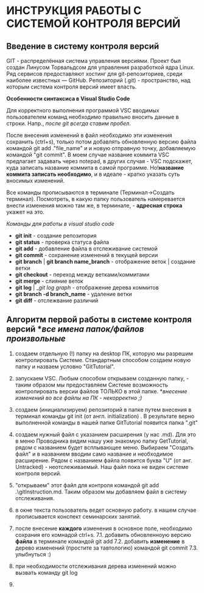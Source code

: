 # ИНСТРУКЦИЯ РАБОТЫ С СИСТЕМОЙ КОНТРОЛЯ ВЕРСИЙ
## Введение в систему контроля версий
GIT - распределённая система управления версиями. Проект был создан Линусом Торвальдсом для управления разработкой ядра Linux. 
Ряд сервисов предоставляют хостинг для git-репозиториев, среди наиболее известных — GitHub.
Репозиторий (.git) - пространство, над которым система контроля версий имеет власть.

__Особенности синтаксиса в Visual Studio Code__

Для корректного выполнения программой VSC вводимых пользователем команд необходимо правильно вносить данные в строки. Напр., *после git всегда ставим пробел*.

После внесения изменений в файл необходимо эти изменения сохранить (ctrl+s), только потом добавлять обновленную версию файла командой git add .\"file_name" и и новую отправную точку, добавляемую командой "git commit". В моем случае название коммита VSC предлагает задавать через notepad, в других случая - VSC подскажет, куда записать название коммита в самой программе. Но!__название коммита записать необходимо__, и в идеале - кратко указать суть вносимых изменений. 

Все команды прописываются в терминале (Терминал->Создать терминал). Посмотреть, в какую папку пользователь намеревается внести изменения можно там же, в терминале, - **адресная строка** укажет на это. 

*Команды для работы в visual studio code*
* __git init__ - создание репозитория
* __git status__ - проверка статуса файла
* __git add__ - добавление файла в отслеживание системой
* __git commit__ - сохранение изменений в текущей версии
* __git branch__ | __git branch name_branch__ - отображение веток | создание ветки 
* __git checkout__ - переход между ветками/коммитами 
* __git merge__ - слияние веток
* __git log__ | __git log graph_ - отображение дерева коммитов 
* __git branch -d branch_name__ - удаление ветки 
* __git diff__ - отслежвание различий

## Алгоритм первой работы в системе контроля версий **все имена папок/файлов произвольные*
1. создаем отдельную (!) папку на desktop ПК, которую мы разрешим контролировать Системе.
 Стандартным способом создаем новую папку и назваем условно "GitTutorial".  
 2. запускаем VSC. Любым способом открываем созданную папку, - таким образом мы предоставляем Системе возможность контролировать версии файлов ТОЛЬКО в этой папке. **внесение изменений во все файлы на ПК - некорректно ;)*

 3. создаем (инициализируем) репозиторий в папке путем внесения в терминал команды git init (от англ. initialization) . В результате верно выполненной команды в нашей папке GitTutorial появится папка ".git"

 4. создаем нужный файл с указанием расширения (у нас .md). Для это в меню Проводника видим нашу уже знакомую папку GetTutorial, рядом с названием будет всплывающее меню. Выбираем "Создать файл" и в названием вводим само название и необходимое расширение. Рядом с названием файла появится буква "U" (от анг. Untracked) - неотслеживаемый. Наш файл пока не виден системе контроля версий. 

5. "открываем" этот файл для контроля командой git add .\gitInstruction.md. Таким образом мы добавляем файл в систему отслеживания.
6. в окне текста пользователь ведет основную работу. в нашем случае прописывается конспект семинарских занятий. 
7. после внесение **каждого** изменения в основное поле, необходимо сохрания его комнадой ctrl+s.
7.1. добавить обновленноую версию **файла** в терминале командой git add 
7.2. добавить **изменение** в дерево изменений (простите за тавтологию) командой git commit 7.3. улыбнуться :)

8. при необходимости отслеживания дерева изменений можно вызвать команду git log

9. 

